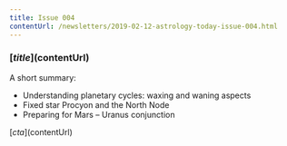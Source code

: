 ```yaml
---
title: Issue 004
contentUrl: /newsletters/2019-02-12-astrology-today-issue-004.html
---
```


### [$title]($contentUrl)

A short summary:

* Understanding planetary cycles: waxing and waning aspects
* Fixed star Procyon and the North Node
* Preparing for Mars – Uranus conjunction

[$cta]($contentUrl)
